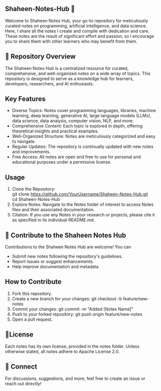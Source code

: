 ## Shaheen-Notes-Hub 📓

Welcome to Shaheen Notes Hub, your go-to repository for meticulously curated notes on programming, artificial intelligence, and data science. Here, I share all the notes I create and compile with dedication and care. These notes are the result of significant effort and passion, so I encourage you to share them with other learners who may benefit from them.

## 🌟 Repository Overview
The Shaheen Notes Hub is a centralized resource for curated, comprehensive, and well-organized notes on a wide array of topics. This repository is designed to serve as a knowledge hub for learners, developers, researchers, and AI enthusiasts.

## Key Features
- Diverse Topics: Notes cover programming languages, libraries, machine learning, deep learning, generative AI, large language models (LLMs), data science, data analysis, computer vision, NLP, and more.
- Comprehensive Content: Each topic is explored in depth, offering theoretical insights and practical examples.
- Well-Organized Structure: Notes are meticulously categorized and easy to navigate.
- Regular Updates: The repository is continually updated with new notes and improvements.
- Free Access: All notes are open and free to use for personal and educational purposes under a permissive license.

## Usage
1. Clone the Repository:   
git clone https://github.com/YourUsername/Shaheen-Notes-Hub.git  
cd Shaheen-Notes-Hub  
2. Explore Notes: Navigate to the Notes folder of interest to access Notes files and their associated documentation.
3. Citation: If you use any Notes in your research or projects, please cite it as specified in its individual README.md.

## 📢 Contribute to the Shaheen Notes Hub
Contributions to the Shaheen Notes Hub are welcome! You can
- Submit new notes following the repository's guidelines.
- Report issues or suggest enhancements.
- Help improve documentation and metadata.
 
## How to Contribute
1. Fork this repository.
2. Create a new branch for your changes: git checkout -b feature/new-notes  
3. Commit your changes: git commit -m "Added [Notes Name]"  
4. Push to your forked repository: git push origin feature/new-notes
5. Open a pull request.

## 📜License

Each notes has its own license, provided in the notes folder. Unless otherwise stated, all notes adhere to Apache License 2.0.

## 💬 Connect

For discussions, suggestions, and more, feel free to create an issue or reach out directly!

